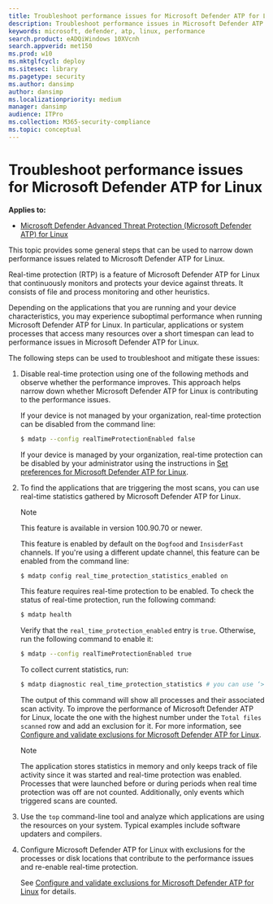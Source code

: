 ```yaml
---
title: Troubleshoot performance issues for Microsoft Defender ATP for Linux
description: Troubleshoot performance issues in Microsoft Defender ATP for Linux.
keywords: microsoft, defender, atp, linux, performance
search.product: eADQiWindows 10XVcnh
search.appverid: met150
ms.prod: w10
ms.mktglfcycl: deploy
ms.sitesec: library
ms.pagetype: security
ms.author: dansimp
author: dansimp
ms.localizationpriority: medium
manager: dansimp
audience: ITPro
ms.collection: M365-security-compliance 
ms.topic: conceptual
---
```


# Troubleshoot performance issues for Microsoft Defender ATP for Linux

**Applies to:**

- [Microsoft Defender Advanced Threat Protection (Microsoft Defender ATP) for Linux](microsoft-defender-atp-linux.md)

This topic provides some general steps that can be used to narrow down performance issues related to Microsoft Defender ATP for Linux.

Real-time protection (RTP) is a feature of Microsoft Defender ATP for Linux that continuously monitors and protects your device against threats. It consists of file and process monitoring and other heuristics.

Depending on the applications that you are running and your device characteristics, you may experience suboptimal performance when running Microsoft Defender ATP for Linux. In particular, applications or system processes that access many resources over a short timespan can lead to performance issues in Microsoft Defender ATP for Linux.

The following steps can be used to troubleshoot and mitigate these issues:

1. Disable real-time protection using one of the following methods and observe whether the performance improves. This approach helps narrow down whether Microsoft Defender ATP for Linux is contributing to the performance issues.

    If your device is not managed by your organization, real-time protection can be disabled from the command line:

    ```bash
    $ mdatp --config realTimeProtectionEnabled false
    ```

    If your device is managed by your organization, real-time protection can be disabled by your administrator using the instructions in [Set preferences for Microsoft Defender ATP for Linux](linux-preferences.md).

2. To find the applications that are triggering the most scans, you can use real-time statistics gathered by Microsoft Defender ATP for Linux. 

    > [!NOTE]
    > This feature is available in version 100.90.70 or newer.

    This feature is enabled by default on the `Dogfood` and `InsisderFast` channels. If you're using a different update channel, this feature can be enabled from the command line:
 
    ```bash
    $ mdatp config real_time_protection_statistics_enabled on
    ```

    This feature requires real-time protection to be enabled. To check the status of real-time protection, run the following command:

    ```bash
    $ mdatp health
    ```

    Verify that the `real_time_protection_enabled` entry is `true`. Otherwise, run the following command to enable it:

    ```bash
    $ mdatp --config realTimeProtectionEnabled true
    ```

    To collect current statistics, run:

    ```bash
    $ mdatp diagnostic real_time_protection_statistics # you can use ‘> stat.log’ to redirect to file
    ```

    The output of this command will show all processes and their associated scan activity. To improve the performance of Microsoft Defender ATP for Linux, locate the one with the highest number under the `Total files scanned` row and add an exclusion for it. For more information, see [Configure and validate exclusions for Microsoft Defender ATP for Linux](linux-exclusions.md).

    > [!NOTE]
    > The application stores statistics in memory and only keeps track of file activity since it was started and real-time protection was enabled. Processes that were launched before or during periods when real time protection was off are not counted. Additionally, only events which triggered scans are counted.

3. Use the `top` command-line tool and analyze which applications are using the resources on your system. Typical examples include software updaters and compilers.

4. Configure Microsoft Defender ATP for Linux with exclusions for the processes or disk locations that contribute to the performance issues and re-enable real-time protection.

    See [Configure and validate exclusions for Microsoft Defender ATP for Linux](linux-exclusions.md) for details.
